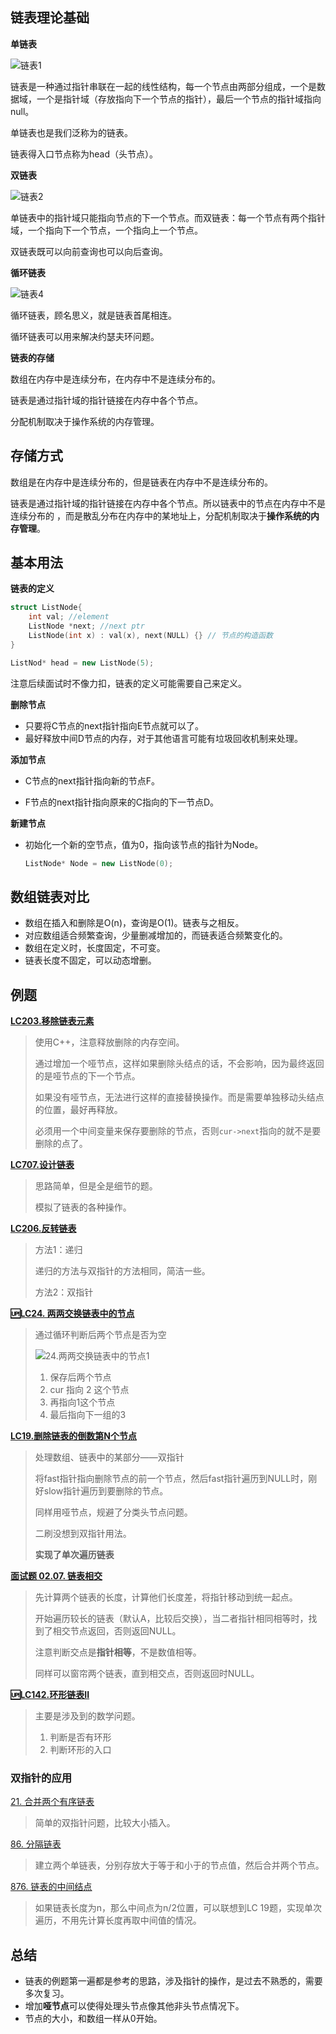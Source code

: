 ## 链表理论基础

**单链表**

![链表1](http://pic.shixiaocaia.fun/202208080645797.png)

链表是一种通过指针串联在一起的线性结构，每一个节点由两部分组成，一个是数据域，一个是指针域（存放指向下一个节点的指针），最后一个节点的指针域指向null。

单链表也是我们泛称为的链表。

链表得入口节点称为head（头节点）。

**双链表**

![链表2](http://pic.shixiaocaia.fun/202208080647499.png)

单链表中的指针域只能指向节点的下一个节点。而双链表：每一个节点有两个指针域，一个指向下一个节点，一个指向上一个节点。

双链表既可以向前查询也可以向后查询。

**循环链表**

<img src="http://pic.shixiaocaia.fun/202208080648608.png" alt="链表4"  />

循环链表，顾名思义，就是链表首尾相连。

循环链表可以用来解决约瑟夫环问题。

**链表的存储**

数组在内存中是连续分布，在内存中不是连续分布的。

链表是通过指针域的指针链接在内存中各个节点。

分配机制取决于操作系统的内存管理。

## 存储方式

数组是在内存中是连续分布的，但是链表在内存中不是连续分布的。

链表是通过指针域的指针链接在内存中各个节点。所以链表中的节点在内存中不是连续分布的 ，而是散乱分布在内存中的某地址上，分配机制取决于**操作系统的内存管理**。

## 基本用法

**链表的定义**

```cpp
struct ListNode{
    int val; //element
    ListNode *next; //next ptr
    ListNode(int x) : val(x), next(NULL) {} // 节点的构造函数
}

ListNod* head = new ListNode(5);
```

注意后续面试时不像力扣，链表的定义可能需要自己来定义。

**删除节点**

- 只要将C节点的next指针指向E节点就可以了。
- 最好释放中间D节点的内存，对于其他语言可能有垃圾回收机制来处理。

**添加节点**

- C节点的next指针指向新的节点F。

- F节点的next指针指向原来的C指向的下一节点D。

**新建节点**
- 初始化一个新的空节点，值为0，指向该节点的指针为Node。
  ```cpp
  ListNode* Node = new ListNode(0);

## 数组链表对比

- 数组在插入和删除是O(n)，查询是O(1)。链表与之相反。
- 对应数组适合频繁查询，少量删减增加的，而链表适合频繁变化的。
- 数组在定义时，长度固定，不可变。
- 链表长度不固定，可以动态增删。

## 例题

**[LC203.移除链表元素](https://leetcode.cn/problems/remove-linked-list-elements/)**

> 使用C++，注意释放删除的内存空间。
>
> 通过增加一个哑节点，这样如果删除头结点的话，不会影响，因为最终返回的是哑节点的下一个节点。
>
> 如果没有哑节点，无法进行这样的直接替换操作。而是需要单独移动头结点的位置，最好再释放。
>
> 必须用一个中间变量来保存要删除的节点，否则`cur->next`指向的就不是要删除的点了。

**[LC707.设计链表](https://leetcode.cn/problems/design-linked-list/)**

> 思路简单，但是全是细节的题。
>
> 模拟了链表的各种操作。

**[LC206.反转链表](https://leetcode.cn/problems/reverse-linked-list/)**

> 方法1：递归
>
> 递归的方法与双指针的方法相同，简洁一些。
>
> 方法2：双指针

**[🆙LC24. 两两交换链表中的节点](https://leetcode.cn/problems/swap-nodes-in-pairs/)**

> 通过循环判断后两个节点是否为空
>
> ![24.两两交换链表中的节点1](http://pic.shixiaocaia.fun/202211240843535.png)
>
> 1. 保存后两个节点
> 2. cur 指向 2 这个节点
> 3. 再指向1这个节点
> 4. 最后指向下一组的3

**[LC19.删除链表的倒数第N个节点](https://leetcode.cn/problems/remove-nth-node-from-end-of-list/)**

> 处理数组、链表中的某部分——双指针
>
> 将fast指针指向删除节点的前一个节点，然后fast指针遍历到NULL时，刚好slow指针遍历到要删除的节点。
>
> 同样用哑节点，规避了分类头节点问题。
>
> 二刷没想到双指针用法。
>
> **实现了单次遍历链表**

**[面试题 02.07. 链表相交](https://leetcode.cn/problems/intersection-of-two-linked-lists-lcci/)**

> 先计算两个链表的长度，计算他们长度差，将指针移动到统一起点。
>
> 开始遍历较长的链表（默认A，比较后交换），当二者指针相同相等时，找到了相交节点返回，否则返回NULL。
>
> 注意判断交点是**指针相等**，不是数值相等。
>
> 同样可以窗帘两个链表，直到相交点，否则返回时NULL。

**[🆙LC142.环形链表II](https://leetcode.cn/problems/linked-list-cycle-ii/)**

> 主要是涉及到的数学问题。
>
> 1. 判断是否有环形
> 2. 判断环形的入口

### 双指针的应用

[21. 合并两个有序链表](https://leetcode.cn/problems/merge-two-sorted-lists/description/)

> 简单的双指针问题，比较大小插入。

[86. 分隔链表](https://leetcode.cn/problems/partition-list/description/)

> 建立两个单链表，分别存放大于等于和小于的节点值，然后合并两个节点。

[876. 链表的中间结点](https://leetcode.cn/problems/middle-of-the-linked-list/description/)

> 如果链表长度为n，那么中间点为n/2位置，可以联想到LC 19题，实现单次遍历，不用先计算长度再取中间值的情况。

## 总结

- 链表的例题第一遍都是参考的思路，涉及指针的操作，是过去不熟悉的，需要多次复习。
- 增加**哑节点**可以使得处理头节点像其他非头节点情况下。
- 节点的大小，和数组一样从0开始。
